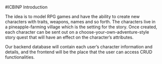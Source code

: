 #ICBINP Introduction

The idea is to model RPG games and have the ability to create new characters with traits, weapons, names and so forth. The characters live in a pineapple-farming village which is the setting for the story. Once created, each character can be sent out on a choose-your-own-adventure-style story quest that will have an effect on the character’s attributes.

Our backend database will contain each user’s character information and details, and the frontend will be the place that the user can access CRUD functionalities.


